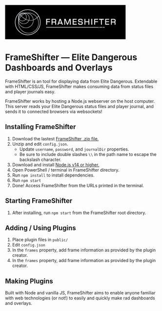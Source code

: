 <img src="https://github.com/daltonrowe/frameshifter/raw/master/public/welcome/frameshifter-readme.png">


# FrameShifter — Elite Dangerous Dashboards and Overlays

FrameShifter is an tool for displaying data from Elite Dangerous. Extendable with HTML/CSS/JS, FrameShifter makes consuming data from status files and player journals easy.

FrameShifter works by hosting a Node.js webserver on the host computer. This server reads your Elite Dangerous status files and player journal, and sends it to connected browsers via websockets!

## Installing FrameShifter

1. Download the lastest [FrameShifter .zip file.](https://github.com/daltonrowe/frameshifter/archive/refs/heads/master.zip)
1. Unzip and edit `config.json`.
    - Update `username`, `password`, and `journalDir` properties.
    - Be sure to include double slashes `\\` in the path name to escape the backslash character.
1. Download and install [Node.js v14 or higher.](https://nodejs.org/en/download/current/)
1. Open PowerShell / terminal in FrameShifter directory.
1. Run `npm install` to install dependencies.
1. Run `npm start`
1. Done! Access FrameShifter from the URLs printed in the terminal.

## Starting FrameShifter

1. After installing, run `npm start` from the FrameShifter root directory.

## Adding / Using Plugins

1. Place plugin files in `public/`
1. Edit `config.json`
1. In the `frames` property, add frame information as provided by the plugin creator.
1. In the `frames` property, add frame information as provided by the plugin creator.

## Making Plugins

Built with Node and vanilla JS, FrameShifter aims to enable anyone familiar with web technologies (or not!) to easily and quickly make rad dashboards and overlays.